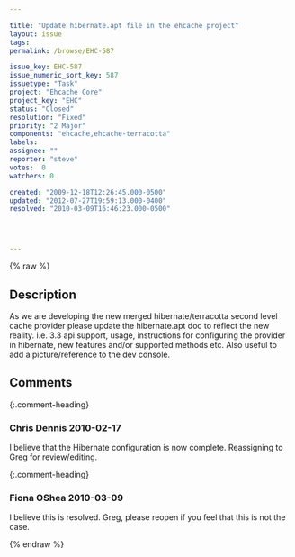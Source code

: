 ```yaml
---

title: "Update hibernate.apt file in the ehcache project"
layout: issue
tags: 
permalink: /browse/EHC-587

issue_key: EHC-587
issue_numeric_sort_key: 587
issuetype: "Task"
project: "Ehcache Core"
project_key: "EHC"
status: "Closed"
resolution: "Fixed"
priority: "2 Major"
components: "ehcache,ehcache-terracotta"
labels: 
assignee: ""
reporter: "steve"
votes:  0
watchers: 0

created: "2009-12-18T12:26:45.000-0500"
updated: "2012-07-27T19:59:13.000-0400"
resolved: "2010-03-09T16:46:23.000-0500"




---
```


{% raw %}

## Description

<div markdown="1" class="description">

As we are developing the new merged hibernate/terracotta second level cache provider please update the hibernate.apt doc to reflect the new reality. i.e. 3.3 api support, usage, instructions for configuring the provider in hibernate, new features and/or supported methods etc. Also useful to add a picture/reference to the dev console.


</div>

## Comments


{:.comment-heading}
### **Chris Dennis** <span class="date">2010-02-17</span>

<div markdown="1" class="comment">

I believe that the Hibernate configuration is now complete.  Reassigning to Greg for review/editing.

</div>


{:.comment-heading}
### **Fiona OShea** <span class="date">2010-03-09</span>

<div markdown="1" class="comment">

I believe this is resolved. Greg, please reopen if you feel that this is not the case.


</div>



{% endraw %}
